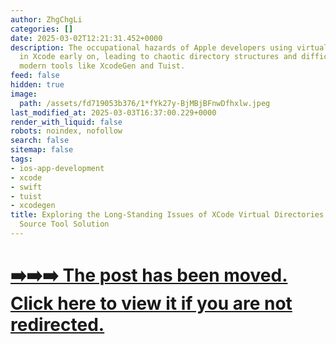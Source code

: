 ```yaml
---
author: ZhgChgLi
categories: []
date: 2025-03-02T12:21:31.452+0000
description: The occupational hazards of Apple developers using virtual directories
  in Xcode early on, leading to chaotic directory structures and difficulties integrating
  modern tools like XcodeGen and Tuist.
feed: false
hidden: true
image:
  path: /assets/fd719053b376/1*fYk27y-BjMBjBFnwDfhxlw.jpeg
last_modified_at: 2025-03-03T16:37:00.229+0000
render_with_liquid: false
robots: noindex, nofollow
search: false
sitemap: false
tags:
- ios-app-development
- xcode
- swift
- tuist
- xcodegen
title: Exploring the Long-Standing Issues of XCode Virtual Directories and My Open
  Source Tool Solution
---
```


# [➡️➡️➡️ The post has been moved. Click here to view it if you are not redirected.](/posts/en/fd719053b376/)

<script>
  window.location.replace("/posts/en/fd719053b376/");
</script>